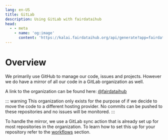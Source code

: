 ```yaml
---
lang: en-US
title: GitLab
description: Using GitLab with fairdataihub
head:
  - - meta
    - name: 'og:image'
      content: 'https://kalai.fairdataihub.org/api/generate?app=fairdataihub&title=GitLab&org=fairdataihub&description=Using%20GitLab%20with%20fairdataihub'
---
```


# Overview

We primarily use GitHub to manage our code, issues and projects. However we do have a mirror of all our code in a GitLab organization as well.

A link to the organization can be found here: [@fairdataihub](https://gitlab.com/fairdataihub)

::: warning
This organization only exists for the purpose of if we decide to move the code to a different hosting provider. No commits can be pushed to these repositories and no issues will be monitored.
:::

To handle the mirror, we use a GitLab sync action that is already set up for most repositories in the organization. To learn how to set this up for your repository refer to the [workflows](/git/workflows.html#gitlab-sync) section.
